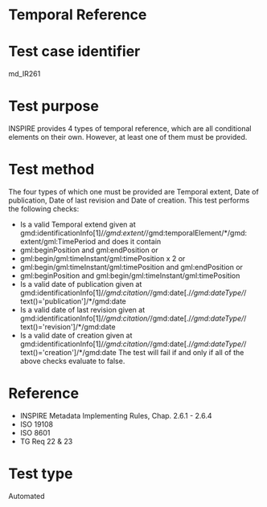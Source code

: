 
# Temporal Reference

# Test case identifier	

md_IR261

# Test purpose	

INSPIRE provides 4 types of temporal reference, which are all conditional elements on their own. However, at least one of them must be provided.

# Test method	

The four types of which one must be provided are Temporal extent, Date of publication, Date of last revision and Date of creation. This test performs the following checks:
*	Is a valid Temporal extend given at gmd:identificationInfo[1]/*/gmd:extent/*/gmd:temporalElement/*/gmd: extent/gml:TimePeriod and does it contain
*	gml:beginPosition and gml:endPosition or
*	gml:begin/gml:timeInstant/gml:timePosition x 2 or
*	gml:begin/gml:timeInstant/gml:timePosition and gml:endPosition or
*	gml:beginPosition and gml:begin/gml:timeInstant/gml:timePosition
*	Is a valid date of publication given at gmd:identificationInfo[1]/*/gmd:citation/*/gmd:date[./*/gmd:dateType/*/ text()='publication']/*/gmd:date
*	Is a valid date of last revision given at gmd:identificationInfo[1]/*/gmd:citation/*/gmd:date[./*/gmd:dateType/*/ text()='revision']/*/gmd:date
*	Is a valid date of creation given at gmd:identificationInfo[1]/*/gmd:citation/*/gmd:date[./*/gmd:dateType/*/ text()='creation']/*/gmd:date
The test will fail if and only if all of the above checks evaluate to false.

# Reference	 
* INSPIRE Metadata Implementing Rules, Chap. 2.6.1 - 2.6.4
* ISO 19108
* ISO 8601
* TG Req 22 & 23
 
# Test type	

Automated

